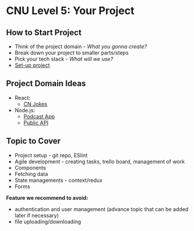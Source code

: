 # CNU Level 5: Your Project

## How to Start Project

- Think of the project domain - _What you gonna create?_
- Break down your project to smaller parts/steps
- Pick your tech stack - _What will we use?_
- [Set-up project](https://gitlab.com/cngroupdk/sensei/public-materials/-/tree/main/npm-setup-example#npm-project-setup)

## Project Domain Ideas

- React:
  - [CN Jokes](https://github.com/cngroupdk/CNjokes)
- Node.js:
  - [Podcast App](https://www.listennotes.com/api/docs/)
  - [Public API](https://github.com/public-apis/public-apis)

## Topic to Cover

- Project setup - git repo, ESlint
- Agile development - creating tasks, trello board, management of work
- Components
- Fetching data
- State managements - context/redux
- Forms

**Feature we recommend to avoid:**

- authentication and user management (advance topic that can be added later if necessary)
- file uploading/downloading
